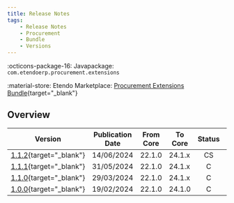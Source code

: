 ```yaml
---
title: Release Notes
tags:
    - Release Notes
    - Procurement
    - Bundle
    - Versions
---
```

:octicons-package-16: Javapackage: `com.etendoerp.procurement.extensions`

:material-store: Etendo Marketplace:  [Procurement Extensions Bundle](https://marketplace.etendo.cloud/#/product-details?module=08BDBA6C314149DBA05CB1A1694F2959){target="_blank"}

## Overview

| Version | Publication Date | From Core | To Core | Status | GitHub |
| --- | --- | --- | --- | :---: | :---: |
| [1.1.2](https://github.com/etendosoftware/com.etendoerp.procurement.extensions/releases/tag/1.1.2){target="_blank"} | 14/06/2024 | 22.1.0 | 24.1.x | CS | :white_check_mark: |
| [1.1.1](https://github.com/etendosoftware/com.etendoerp.procurement.extensions/releases/tag/1.1.1){target="_blank"} | 31/05/2024 | 22.1.0 | 24.1.x | C | :white_check_mark: |
| [1.1.0](https://github.com/etendosoftware/com.etendoerp.procurement.extensions/releases/tag/1.1.0){target="_blank"} | 29/03/2024 | 22.1.0 | 24.1.x | C | :white_check_mark: |
| [1.0.0](https://github.com/etendosoftware/com.etendoerp.procurement.extensions/releases/tag/1.0.0){target="_blank"} | 19/02/2024 | 22.1.0 | 24.1.0 | C | :white_check_mark: |